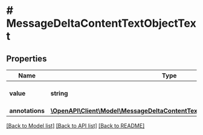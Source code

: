 # # MessageDeltaContentTextObjectText

## Properties

Name | Type | Description | Notes
------------ | ------------- | ------------- | -------------
**value** | **string** | The data that makes up the text. | [optional]
**annotations** | [**\OpenAPI\Client\Model\MessageDeltaContentTextObjectTextAnnotationsInner[]**](MessageDeltaContentTextObjectTextAnnotationsInner.md) |  | [optional]

[[Back to Model list]](../../README.md#models) [[Back to API list]](../../README.md#endpoints) [[Back to README]](../../README.md)
